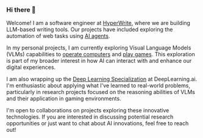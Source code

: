 ### Hi there 👋

Welcome! I am a software engineer at [HyperWrite](https://hyperwriteai.com), where we are building LLM-based writing tools. Our projects have included exploring the automation of web tasks using [AI agents](https://venturebeat.com/ai/hyperwrite-unveils-breakthrough-ai-agent-that-can-surf-the-web-like-a-human/).

In my personal projects, I am currently exploring Visual Language Models (VLMs) capabilities to [operate computers](https://venturebeat.com/ai/the-self-operating-computer-emerges/) and [play games](https://www.youtube.com/watch?v=9Znt4dMAB7U&t=40s). This exploration is part of my broader interest in how AI can interact with and enhance our digital experiences.

I am also wrapping up the [Deep Learning Specialization](https://www.deeplearning.ai/deep-learning-specialization/) at DeepLearning.ai. I'm enthusiastic about applying what I've learned to real-world problems, particularly in research projects focused on the reasoning abilities of VLMs and their application in gaming environments.

I'm open to collaborations on projects exploring these innovative technologies. If you are interested in discussing potential research opportunities or just want to chat about AI innovations, feel free to reach out!

